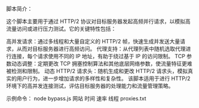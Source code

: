 脚本简介：

这个脚本主要用于通过 HTTP/2 协议对目标服务器发起高频并行请求，以模拟高流量访问或进行压力测试。它的关键特性包括：

高并发请求：通过多线程和大量自定义的 HTTP/2 帧，快速生成并发送大量请求，从而对目标服务器进行高频访问。
代理支持：从代理列表中随机选取代理进行连接，每个请求使用不同的 IP 地址，有助于绕过基于 IP 的访问限制。
TCP 参数动态调整：定期更改 TCP 拥塞控制算法和其他底层网络参数，使流量特征更难被检测和限制。
动态 HTTP/2 请求头：随机生成和更改 HTTP/2 请求头，模拟真实的用户行为，进一步增加请求的多样性和复杂性。
该脚本适用于进行 HTTP/2 环境下的高并发连接测试，评估目标服务器的处理能力和流量管理策略。

示例命令：
node bypass.js 网站 时间 速率 线程 proxies.txt
